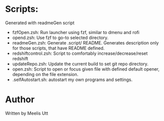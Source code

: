 # Scripts:

Generated with readmeGen script

* fzfOpen.zsh: Run launcher using fzf, similar to dmenu and rofi
* opend.zsh: Use fzf to go-to selected directory.
* readmeGen.zsh: Generate .script/ README. Generates description only for those scripts, that have README defined.
* redshiftcontrol.zsh: Script to comfortably increase/decrease/reset redshift
* updateRepo.zsh: Update the current build to set git repo directory.
* open.zsh: Script to open or focus given file with defined default opener, depending on the file extension.
* .selfAutostart.sh: autostart my own programs and settings.

# Author

Written by
Meelis Utt

